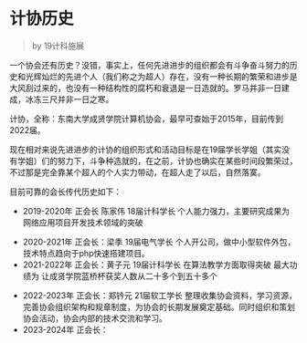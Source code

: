 # 计协历史

> by 19计科施展

一个协会还有历史？没错，事实上，任何先进进步的组织都会有斗争奋斗努力的历史和光辉灿烂的先进个人（我们称之为超人）存在，没有一种长期的繁荣和进步是大风刮过来的，也没有一种结构性的腐朽和衰退是一日造就的。罗马并非一日建成，冰冻三尺并非一日之寒。

计协，全称：东南大学成贤学院计算机协会，最早可查始于2015年，目前传到2022届。

现在相对来说先进进步的计协的组织形式和活动目标是在19届学长学姐（其实没有学姐）们的努力下，斗争种造就的，在之前，计协也确实在某些时间段繁荣过，不过那是完全靠某个超人的个人实力带动，在超人走了以后，自然落寞。


目前可靠的会长传代历史如下：
- 2019-2020年 正会长 陈家伟 18届计科学长 个人能力强力，主要研究成果为网络应用项目开发技术领域的突破 
<!-- （个人碎碎念：陈家伟学长教会了赖志豪学长，然后赖志豪学长给我分享了技术，现在这方面是我研究的更多） -->
- 2020-2021年 正会长：梁季 19届电气学长 个人开公司，做中小型软件外包，技术特点趋向于php快速搭建项目。
- 2021-2022年 正会长：黄子元 19届计科学长 在算法教学方面取得突破 最大功绩为 让成贤学院蓝桥杯获奖人数从二十多个到五十多个
<!-- （个人碎碎念：也就是从刀耕火种式望天收的垃圾二本竞赛获奖率达到了普通一本的获奖率：有一定资源渠道学，努力学了也能获奖） -->
- 2022-2023年 正会长：郑钤元 21届软工学长 整理收集协会资料，学习资源，完善协会组织架构和规章制度，为协会的长期发展奠定基础。同时组织和策划协会活动，协会内部的技术交流和学习。
- 2023-2024年 正会长：


<!-- ​	
---

目前计协组织形式的分界线是2020年左右，其实在梁季会长任职期间，计协已经久病衰落成了一个基本上没有活跃成员，历史上奠定的各种部，各种机构都如一纸空谈的程度，电计院内计算机相关技术探讨，技术学习，更是一潭死水，没有组织，没有计划，甚至根本就没有多少人关心技术上的学术上的相关事宜。 我当年还记得，计协最活跃的部门竟然是教人PS的，而且还教的不好，连我的水平都没达到（bushi） （当然这个也是二本学校正常情况，优秀人才望天收，没有优秀资源渠道，没有学长探路带路，没有志同道合的人才互相促进进步，甚至连个技术上聊天的地方都没有）

​	2020年左右，现任会长黄子元实际摄政（大误），以算法竞赛为切入点，开始了计协重建的庞大任务。并恢复了实验室的使用，经过一系列斗争和建设后，计协已经成为实际上电计院内计算机领域最进步先进的自由学术团体。

​	组织内部成员都是区别于摆烂老哥，或者平庸混日子老哥，亦或者是混社会强力老哥的，相对先进进步，且真的愿意在计算机领域做出一定成果的人。并且成员也真的有一定的专业能力和成果。 -->

